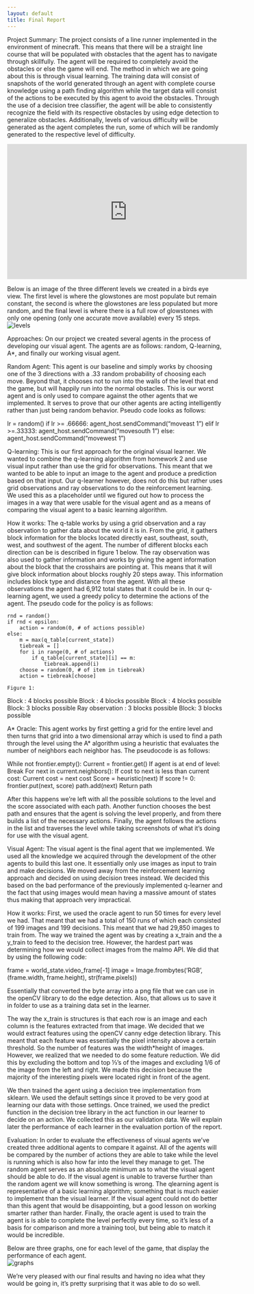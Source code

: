 ```yaml
---
layout: default
title: Final Report
---
```


Project Summary: The project consists of a line runner implemented in the environment of minecraft. This means that there will be a straight line course that will be populated with obstacles that the agent has to navigate through skillfully. The agent will be required to completely avoid the obstacles or else the game will end. The method in which we are going about this is through visual learning. The training data will consist of snapshots of the world generated through an agent with complete course knowledge using a path finding algorithm while the target data will consist of the actions to be executed by this agent to avoid the obstacles. Through the use of a decision tree classifier, the agent will be able to consistently recognize the field with its respective obstacles by using edge detection to generalize obstacles. Additionally, levels of various difficulty will be generated as the agent completes the run, some of which will be randomly generated to the respective level of difficulty.

<iframe width="560" height="315" src="https://www.youtube.com/embed/OXnkwlO2IGw" frameborder="0" allowfullscreen></iframe>

Below is an image of the three different levels we created in a birds eye view. The first level is where the glowstones are most populate but remain constant, the second is where the glowstones are less populated but more random, and the final level is where there is a full row of glowstones with only one opening (only one accurate move available) every 15 steps.
![levels](https://user-images.githubusercontent.com/27802382/27006751-6fd20e0a-4df1-11e7-819c-8b929e2ee7ad.png)
 
 
Approaches: On our project we created several agents in the process of developing our visual agent. The agents are as follows: random, Q-learning, A*, and finally our working visual agent. 
	
Random Agent: This agent is our baseline and simply works by choosing one of the 3 directions with a .33 random probability of choosing each move. Beyond that, it chooses not to run into the walls of the level that end the game, but will happily run into the normal obstacles. This is our worst agent and is only used to compare against the other agents that we implemented. It serves to prove that our other agents are acting intelligently rather than just being random behavior.  Pseudo code looks as follows: 
 
lr = random()
if lr >= .66666:
	agent_host.sendCommand(“moveast 1”)
elif lr >=.33333:
	agent_host.sendCommand(“movesouth 1”)
else:
	agent_host.sendCommand(“movewest 1”)
 
Q-learning: This is our first approach for the original visual learner. We wanted to combine the q-learning algorithm from homework 2 and use visual input rather than use the grid for observations. This meant that we wanted to be able to input an image to the agent and produce a prediction based on that input. Our q-learner however, does not do this but rather uses grid observations and ray observations to do the reinforcement learning. We used this as a placeholder until we figured out how to process the images in a way that were usable for the visual agent and as a means of comparing the visual agent to a basic learning algorithm. 
 
How it works: The q-table works by using a grid observation and a ray observation to gather data about the world it is in. From the grid, it gathers block information for the blocks located directly east, southeast, south, west, and southwest of the agent. The number of different blocks each direction can be is described in figure 1 below. The ray observation was also used to gather information and works by giving the agent information about the block that the crosshairs are pointing at. This means that it will give block information about blocks roughly 20 steps away. This information includes block type and distance from the agent. With all these observations the agent had 6,912 total states that it could be in. 
In our q-learning agent, we used a greedy policy to determine the actions of the agent. 
	The pseudo code for the policy is as follows: 
	
	rnd = random()
	if rnd < epsilon: 
		action = random(0, # of actions possible)
	else:
		m = max(q_table[current_state])
		tiebreak = []
		for i in range(0, # of actions)
			if q_table[current_state][i] == m:
				tiebreak.append(i)
		choose = random(0, # of item in tiebreak)
		action = tiebreak[choose]
 
	Figure 1: 
 
Block : 4 blocks possible
Block : 4 blocks possible 
Block : 4 blocks possible 
Block: 3 blocks possible
Ray observation : 3 blocks possible
Block: 3 blocks possible
 
 
 
 
 
 
 
 
 
 
 
 
 
 
A* Oracle: This agent works by first getting a grid for the entire level and then turns that grid into a two dimensional array which is used to find a path through the level using the A* algorithm using a heuristic that evaluates the number of neighbors each neighbor has. The pseudocode is as follows:
 
While not frontier.empty():
	Current = frontier.get()
	If agent is at end of level:
		Break
	For next in current.neighbors():
		If cost to next is less than current cost:
			Current cost = next cost
			Score = heuristic(next)
			If score != 0:
				frontier.put(next, score)
				path.add(next)
Return path
 
After this happens we’re left with all the possible solutions to the level and the score associated with each path. Another function chooses the best path and ensures that the agent is solving the level properly, and from there builds a list of the necessary actions. Finally, the agent follows the actions in the list and traverses the level while taking screenshots of what it’s doing for use with the visual agent. 
 
Visual Agent: The visual agent is the final agent that we implemented. We used all the knowledge we acquired through the development of the other agents to build this last one. It essentially only use images as input to train and make decisions. We moved away from the reinforcement learning approach and decided on using decision trees instead. We decided this based on the bad performance of the previously implemented q-learner and the fact that using images would mean having a massive amount of states thus making that approach very impractical. 
 
How it works: First, we used the oracle agent to run 50 times for every level we had. That meant that we had a total of 150 runs of which each consisted of 199 images and 199 decisions. This meant that we had 29,850 images to train from. The way we trained the agent was by creating a x_train and the a y_train to feed to the decision tree. However, the hardest part was determining how we would collect images from the malmo API. We did that by using the following code: 
 
frame	= world_state.video_frame[-1]
image	= Image.frombytes(‘RGB’, (frame.width, frame.height), str(frame.pixels))
 
Essentially that converted the byte array into a png file that we can use in the openCV library to do the edge detection. Also, that allows us to save it in  folder to use as a training data set in the learner. 
	
The way the x_train is structures is that each row is an image and each column is the features extracted from that image. We decided that we would extract features using the openCV canny edge detection library. This meant that each feature was essentially the pixel intensity above a certain threshold. So the number of features was the width*height of images. However, we realized that we needed to do some feature reduction. We did this by excluding the bottom and top ⅓’s of the images and excluding 1/6 of the image from the left and right. We made this decision because the majority of the interesting pixels were located right in front of the agent. 
 
We then trained the agent using a decision tree implementation from sklearn. We used the default settings since it proved to be very good at learning our data with those settings. 
Once trained, we used the predict function in the decision tree library in the act function in our learner to decide on an action. We collected this as our validation data. We will explain later the performance of each learner in the evaluation portion of the report. 
 
 
	
 
Evaluation: In order to evaluate the effectiveness of visual agents we’ve created three additional agents to compare it against. All of the agents will be compared by the number of actions they are able to take while the level is running which is also how far into the level they manage to get. The random agent serves as an absolute minimum as to what the visual agent should be able to do. If the visual agent is unable to traverse further than the random agent we will know something is wrong. The qlearning agent is representative of a basic learning algorithm; something that is much easier to implement than the visual learner. If the visual agent could not do better than this agent that would be disappointing, but a good lesson on working smarter rather than harder. Finally, the oracle agent is used to train the agent is is able to complete the level perfectly every time, so it’s less of a basis for comparison and more a training tool, but being able to match it would be incredible. 

Below are three graphs, one for each level of the game, that display the performance of each agent.  
![graphs](https://user-images.githubusercontent.com/27802382/27006750-6c516f82-4df1-11e7-928e-22c070ab6b98.png)
 
We’re very pleased with our final results and having no idea what they would be going in, it’s pretty surprising that it was able to do so well.  

